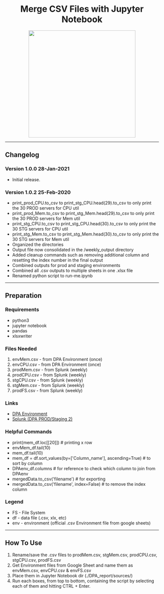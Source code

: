 # <div align="center"> Merge CSV Files with Jupyter Notebook </div>
<p align="center"> <img src="https://i2.wp.com/learn.onemonth.com/wp-content/uploads/2019/07/image3-1.png?fit=756%2C277&ssl=1" width="350"> </p>

---
## Changelog
### Version 1.0.0 28-Jan-2021
* Initial release.

### Version 1.0.2 25-Feb-2020
* print_prod_CPU.to_csv to print_stg_CPU.head(29).to_csv to only print the 30 PROD servers for CPU util
* print_prod_Mem.to_csv to print_stg_Mem.head(29).to_csv to only print the 30 PROD servers for Mem util
* print_stg_CPU.to_csv to print_stg_CPU.head(30).to_csv to only print the 30 STG servers for CPU util
* print_stg_Mem.to_csv to print_stg_Mem.head(30).to_csv to only print the 30 STG servers for Mem util
* Organized the directories
* Output file now consolidated in the /weekly_output directory
* Added cleanup commands such as removing additional column and resetting the index number in the final output
* Combined outputs for prod and staging environments
* Combined all .csv outputs to multiple sheets in one .xlsx file
* Renamed python script to run-me.ipynb
---
## Preparation
### Requirements
* python3
* jupyter notebook
* pandas
* xlsxwriter

### Files Needed
1. envMem.csv - from DPA Environment (once)
2. envCPU.csv - from DPA Environment (once)
3. prodMem.csv - from Splunk (weekly)
4. prodCPU.csv - from Splunk (weekly)
5. stgCPU.csv  - from Splunk (weekly)
6. stgMem.csv - from Splunk (weekly)
7. prodFS.csv - from Splunk (weekly)

### Links
* [DPA Environment](https://docs.google.com/spreadsheets/d/1Ll7-mdb8tsGUKIDYJ-dMEBmydxXf24krk8J7r1RIUog/edit#gid=588246582)
* [Splunk (DPA PROD/Staging 2)](http://10.69.81.41:8000/en-US/app/splunk_app_for_linux_Infrastructure/dashboards)

### Helpful Commands
* print(mem_df.loc[[20]]) # printing x row
* envMem_df.tail(10)
* mem_df.tail(10)
* mem_df = df.sort_values(by=['Column_name'], ascending=True) # to sort by column
* DPAenv_df.columns # for reference to check which column to join from DPAenv
* mergedData.to_csv('filename') # for exporting
* mergedData.to_csv('filename', index=False) # to remove the index column

### Legend
* FS - File System
* df - data file (.csv, xlx, etc)
* env - environment (official .csv Environment file from google sheets)

---
## How To Use
1. Rename/save the .csv files to prodMem.csv, stgMem.csv, prodCPU.csv, stgCPU.csv, prodFS.csv
2. Get Environment files from Google Sheet and name them as envMem.csv, envCPU.csv & envFS.csv
3. Place them in Jupyter Notebook dir (./DPA_report/sources/)
4. Run each boxes, from top to bottom, containing the script by selecting each of them and hitting CTRL + Enter.
